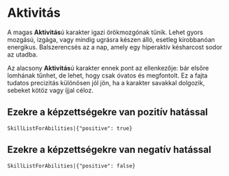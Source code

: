 # Aktivitás

A magas **Aktivitás**ú karakter igazi örökmozgónak tűnik. Lehet gyors mozgású, izgága, vagy mindig ugrásra készen álló, esetleg kirobbanóan energikus. Balszerencsés az a nap, amely egy hiperaktív késharcost sodor az utadba.

Az alacsony **Aktivitás**ú karakter ennek pont az ellenkezője: bár elsőre lomhának tűnhet, de lehet, hogy csak óvatos és megfontolt. Ez a fajta tudatos precizitás különösen jól jön, ha a karakter savakkal dolgozik, sebeket kötöz vagy íjjal céloz.

## Ezekre a képzettségekre van pozitív hatással

`SkillListForAbilities|{"positive": true}`

## Ezekre a képzettségekre van negatív hatással

`SkillListForAbilities|{"positive": false}`